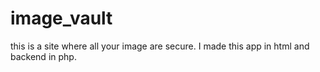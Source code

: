 # image_vault
this is a site where all your image are secure.
I made this app in html and backend in php.
